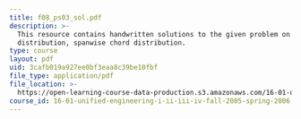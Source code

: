 ```yaml
---
title: f08_ps03_sol.pdf
description: >-
  This resource contains handwritten solutions to the given problem on chord
  distribution, spanwise chord distribution.
type: course
layout: pdf
uid: 3cafb019a927ee0bf3eaa8c39be10fbf
file_type: application/pdf
file_location: >-
  https://open-learning-course-data-production.s3.amazonaws.com/16-01-unified-engineering-i-ii-iii-iv-fall-2005-spring-2006/3cafb019a927ee0bf3eaa8c39be10fbf_f08_ps03_sol.pdf
course_id: 16-01-unified-engineering-i-ii-iii-iv-fall-2005-spring-2006
---
```

